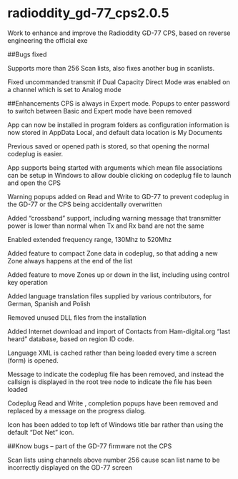 # radioddity_gd-77_cps2.0.5
Work to enhance and improve the Radioddity GD-77 CPS, based on reverse engineering the official exe


##Bugs fixed

Supports more than 256 Scan lists, also fixes another bug in scanlists.

Fixed uncommanded transmit if Dual Capacity Direct Mode was enabled on a channel which is set to Analog mode

##Enhancements
CPS is always in Expert mode. Popups to enter password to switch between Basic and Expert mode have been removed

App can now be installed in program folders as configuration information is now stored in AppData Local, and default data location is My Documents

Previous saved or opened path is stored, so that opening the normal codeplug is easier.

App supports being started with arguments which mean file associations can be setup in Windows to allow double clicking on codeplug file to launch and open the CPS

Warning popups added on Read and Write to GD-77 to prevent codeplug in the GD-77 or the CPS being accidentally overwritten

Added “crossband” support, including warning message that transmitter power is lower than normal when Tx and Rx band are not the same

Enabled extended frequency range, 130Mhz to 520Mhz

Added feature to compact Zone data in codeplug, so that adding a new Zone always happens at the end of the list

Added feature to move Zones up or down in the list, including using control key operation

Added language translation files supplied by various contributors, for German, Spanish and Polish

Removed unused DLL files from the installation

Added Internet download and import of Contacts from Ham-digital.org “last heard” database, based on region ID code.

Language XML is cached rather than being loaded every time a screen (form) is opened.

Message to indicate the codeplug file has been removed, and instead the callsign is displayed in the root tree node to indicate the file has been loaded

Codeplug Read and Write , completion popups have been removed and replaced by a message on the progress dialog.

Icon has been added to top left of Windows title bar rather than using the default “Dot Net” icon.


##Know bugs – part of the GD-77 firmware not the CPS

Scan lists using channels above number 256 cause scan list name to be incorrectly displayed on the GD-77 screen
